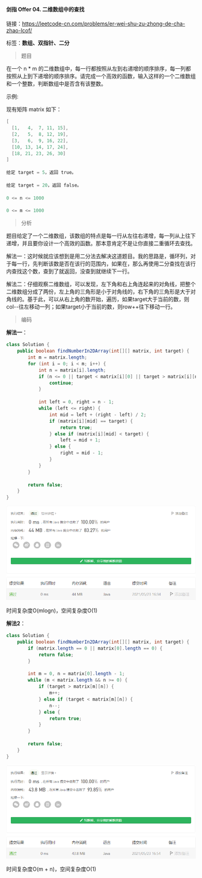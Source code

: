 #### 剑指 Offer 04. 二维数组中的查找

链接：https://leetcode-cn.com/problems/er-wei-shu-zu-zhong-de-cha-zhao-lcof/

标签：**数组、双指针、二分**

> 题目

在一个 n * m 的二维数组中，每一行都按照从左到右递增的顺序排序，每一列都按照从上到下递增的顺序排序。请完成一个高效的函数，输入这样的一个二维数组和一个整数，判断数组中是否含有该整数。

示例:

现有矩阵 matrix 如下：

```java
[
  [1,   4,  7, 11, 15],
  [2,   5,  8, 12, 19],
  [3,   6,  9, 16, 22],
  [10, 13, 14, 17, 24],
  [18, 21, 23, 26, 30]
]

给定 target = 5，返回 true。

给定 target = 20，返回 false。
    
0 <= n <= 1000

0 <= m <= 1000
```

> 分析

题目给定了一个二维数组，该数组的特点是每一行从左往右递增，每一列从上往下递增，并且要你设计一个高效的函数。那本意肯定不是让你直接二重循环去查找。

解法一：这时候就应该想到是用二分法去解决这道题目。我的思路是，循环列，对于每一行，先判断该数是否在该行的范围内，如果在，那么再使用二分查找在该行内查找这个数，查到了就返回，没查到就继续下一行。

解法二：仔细观察二维数组，可以发现，左下角和右上角连起来的对角线，把整个二维数组分成了两份，左上角的三角形是小于对角线的，右下角的三角形是大于对角线的。基于此，可以从右上角的数开始，遍历，如果target大于当前的数，则col--往左移动一列；如果target小于当前的数，则row++往下移动一行。

> 编码

**解法一**：

```java
class Solution {
    public boolean findNumberIn2DArray(int[][] matrix, int target) {
        int m = matrix.length;
        for (int i = 0; i < m; i++) {
            int n = matrix[i].length;
            if (n <= 0 || target < matrix[i][0] || target > matrix[i][n - 1]) {
                continue;
            }

            int left = 0, right = n - 1;
            while (left <= right) {
                int mid = left + (right - left) / 2;
                if (matrix[i][mid] == target) {
                    return true;
                } else if (matrix[i][mid] < target) {
                    left = mid + 1;
                } else {
                    right = mid - 1;
                }
            }
        }

        return false;
    }
}
```

![image-20210523163500094](剑指Offer04.二维数组中的查找.assets/image-20210523163500094.png)

时间复杂度O(mlogn)，空间复杂度O(1)

**解法2**：

```java
class Solution {
    public boolean findNumberIn2DArray(int[][] matrix, int target) {
        if (matrix.length == 0 || matrix[0].length == 0) {
            return false;
        }

        int m = 0, n = matrix[0].length - 1;
        while (m < matrix.length && n >= 0) {
            if (target > matrix[m][n]) {
                m++;
            } else if (target < matrix[m][n]) {
                n--;
            } else {
                return true;
            }
        }

        return false;
    }
}
```

![image-20210523165441302](剑指Offer04.二维数组中的查找.assets/image-20210523165441302.png)

时间复杂度O(m + n)，空间复杂度O(1)